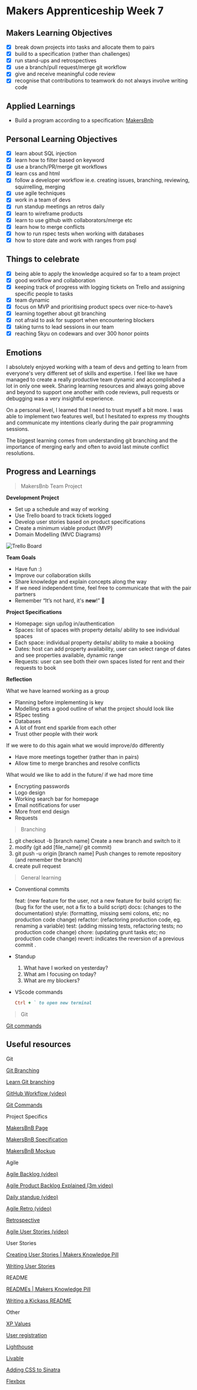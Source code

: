 # Makers Apprenticeship Week 7

## Makers Learning Objectives

- [x]  break down projects into tasks and allocate them to pairs
- [x]  build to a specification (rather than challenges)
- [x]  run stand-ups and retrospectives
- [x]  use a branch/pull request/merge git workflow
- [x]  give and receive meaningful code review
- [x]  recognise that contributions to teamwork do not always involve writing code

## Applied Learnings

- Build a program according to a specification: [MakersBnb](https://github.com/delexii/Makersbnb)

## Personal Learning Objectives

- [x]  learn about SQL injection
- [x]  learn how to filter based on keyword
- [x]  use a branch/PR/merge git workflows
- [x]  learn css and html
- [x]  follow a developer workflow ie.e. creating issues, branching, reviewing, squirrelling, merging
- [x]  use agile techniques
- [x]  work in a team of devs
- [x]  run standup meetings an retros daily
- [x]  learn to wireframe products
- [x]  learn to use github with collaborators/merge etc
- [x]  learn how to merge conflicts
- [x]  how to run rspec tests when working with databases
- [x]  how to store date and work with ranges from psql

## Things to celebrate

- [x]  being able to apply the knowledge acquired so far to a team project
- [x]  good workflow and collaboration
- [x]  keeping track of progress with logging tickets on Trello and assigning specific people to tasks
- [x]  team dynamic
- [x]  focus on MVP and prioritising product specs over nice-to-have’s
- [x]  learning together about git branching
- [x]  not afraid to ask for support when encountering blockers
- [x]  taking turns to lead sessions in our team
- [x]  reaching 5kyu on codewars and over 300 honor points

## Emotions

I absolutely enjoyed working with a team of devs and getting to learn from everyone's very different set of skills and expertise. I feel like we have managed to create a really productive team dynamic and accomplished a lot in only one week. Sharing learning resources and always going above and beyond to support one another with code reviews, pull requests or debugging was a very insightful experience. 

On a personal level, I learned that I need to trust myself a bit more. I was able to implement two features well, but I hesitated to express my thoughts and communicate my intentions clearly during the pair programming sessions.

The biggest learning comes from understanding git branching and the importance of merging early and often to avoid last minute conflict resolutions.

## Progress and Learnings 

> MakersBnb Team Project

**Development Project**

- Set up a schedule and way of working
- Use Trello board to track tickets logged
- Develop user stories based on product specifications
- Create a minimum viable product (MVP)
- Domain Modelling (MVC Diagrams)

![Trello Board](https://github.com/delexii/makers-dir/blob/686e66020f3bbe25bea658ee1243f12c56286bff/images/Trello%20Board.png)

**Team Goals**

- Have fun :)
- Improve our collaboration skills
- Share knowledge and explain concepts along the way
- If we need independent time, feel free to communicate that with the pair partners
- Remember “It’s not hard, it's **new**!” 🌟

**Project Specifications**

- Homepage: sign up/log in/authentication
- Spaces: list of spaces with property details/ ability to see individual spaces
- Each space: individual property details/ ability to make a booking
- Dates: host can add property availability, user can select range of dates and see properties available, dynamic range
- Requests: user can see both their own spaces listed for rent and their requests to book

**Reflection**

What we have learned working as a group

- Planning before implementing is key
- Modelling sets a good outline of what the project should look like
- RSpec testing
- Databases
- A lot of front end sparkle from each other
- Trust other people with their work

If we were to do this again what we would improve/do differently

- Have more meetings together (rather than in pairs)
- Allow time to merge branches and resolve conflicts

What would we like to add in the future/ if we had more time

- Encrypting passwords
- Logo design
- Working search bar for homepage
- Email notifications for user
- More front end design
- Requests

> Branching

1. git checkout -b [branch name]	Create a new branch and switch to it
2. modify (git add [file_name]/ git commit)
3. git push -u origin [branch name]	Push changes to remote repository (and remember the branch)
4. create pull request

> General learning

- Conventional commits

    feat: (new feature for the user, not a new feature for build script)
    fix: (bug fix for the user, not a fix to a build script)
    docs: (changes to the documentation)
    style: (formatting, missing semi colons, etc; no production code change)
    refactor: (refactoring production code, eg. renaming a variable)
    test: (adding missing tests, refactoring tests; no production code change)
    chore: (updating grunt tasks etc; no production code change)
    revert: indicates the reversion of a previous commit .

- Standup
    1. What have I worked on yesterday?
    2. What am I focusing on today?
    3. What are my blockers?
- VScode commands

    ```ruby
    Ctrl + ` to open new terminal
    ```

> Git

[Git commands](https://www.notion.so/ff24333ce89f4a09aec69f24598a764b)

## Useful resources

Git

[Git Branching](https://git-scm.com/book/en/v2/Git-Branching-Basic-Branching-and-Merging)

[Learn Git branching](https://learngitbranching.js.org/)

[GitHub Workflow (video)](https://www.youtube.com/watch?v=aJnFGMclhU8)

[Git Commands](https://github.com/joshnh/Git-Commands)

Project Specifics

[MakersBnB Page](https://github.com/makersacademy/course/tree/main/makersbnb)

[MakersBnB Specification](https://github.com/makersacademy/course/blob/main/makersbnb/specification_and_mockups.md)

[MakersBnB Mockup](https://github.com/makersacademy/course/blob/main/makersbnb/makers_bnb_images/MakersBnB_mockups.pdf)

Agile

[Agile Backlog (video)](https://youtu.be/6ojIZ81PfJc)

[Agile Product Backlog Explained (3m video)](https://www.youtube.com/watch?v=oIIoOJx-U3E)

[Daily standup (video)](https://www.youtube.com/watch?v=er9gntPjTJU)

[Agile Retro (video)](https://www.youtube.com/watch?v=dJNCHvqKljU)

[Retrospective](https://www.thoughtworks.com/en-gb/insights/blog/5-things-you-need-know-facilitate-retrospective)

[Agile User Stories (video)](https://www.youtube.com/watch?v=apOvF9NVguA)

User Stories

[Creating User Stories | Makers Knowledge Pill](https://github.com/makersacademy/course/blob/main/pills/user_stories.md)

[Writing User Stories](https://www.gov.uk/service-manual/agile-delivery/writing-user-stories)

README

[READMEs | Makers Knowledge Pill](https://github.com/makersacademy/course/blob/main/pills/readmes.md)

[Writing a Kickass README](https://meakaakka.medium.com/a-beginners-guide-to-writing-a-kickass-readme-7ac01da88ab3)

Other

[XP Values](http://www.extremeprogramming.org/values.html)

[User registration](https://www.youtube.com/watch?v=CS1jxw51ENE)

[Lighthouse](https://developers.google.com/web/tools/lighthouse/)

[Livable](https://livablesoftware.com/tools-to-visualize-the-history-of-a-git-repository/)

[Adding CSS to Sinatra](https://medium.com/arren-alexander/adding-css-to-your-sinatra-project-f82190e26ca0) 

[Flexbox](https://www.youtube.com/watch?v=JJSoEo8JSnc)
